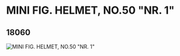 # MINI FIG. HELMET, NO.50 "NR. 1"
## 18060
![MINI FIG. HELMET, NO.50 "NR. 1"](https://lc-www-live-s.legocdn.com/media/bricks/5/2/6078552.jpg)